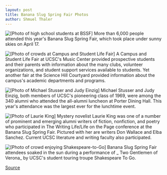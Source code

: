```yaml
---
layout: post
title: Banana Slug Spring Fair Photos
author: Shmuel Thaler
---
```


![\[Photo of high school students at BSSF\]][1] More than 6,000 people attended this year's Banana Slug Spring Fair, which took place under sunny skies on April 17.

![\[Photo of crowds at Campus and Student Life Fair\]][2] A Campus and Student Life Fair at UCSC's Music Center provided prospective students and their parents with information about the many clubs, volunteer organizations, and student support services available to students. Yet another fair at the Science Hill Courtyard provided information about the campus's academic departments and programs.

![\[Photo of Michael Stusser and Judy Einzig\]][3] Michael Stusser and Judy Einzig, both members of UCSC's pioneering class of 1969, were among the 340 alumni who attended the all-alumni luncheon at Porter Dining Hall. This year's attendance was the largest ever for the lunchtime event.

![\[Photo of Laurie King\]][4] Mystery novelist Laurie King was one of a number of prominent and emerging alumni writers  of fiction, nonfiction, and poetry who participated in The Writing Life/Life on the Page conference at the Banana Slug Spring Fair. Pictured with her are writers Don Wallace and Elba Sanchez. Current UCSC literature and writing faculty also participated.

![\[Photo of crowd enjoying Shakespeare-to-Go\]][5] Banana Slug Spring Fair attendees soaked in the sun during a performance of _ Two Gentlemen of Verona_ by UCSC's student touring troupe Shakespeare To Go.

[1]: http://www1.ucsc.edu/oncampus/currents/98-99/art/bssf1.99-04-26.jpg
[2]: http://www1.ucsc.edu/oncampus/currents/98-99/art/bssf2.99-04-26.jpg
[3]: http://www1.ucsc.edu/oncampus/currents/98-99/art/bssf3.99-04-26.jpg
[4]: http://www1.ucsc.edu/oncampus/currents/98-99/art/bssf4.99-04-26.jpg
[5]: http://www1.ucsc.edu/oncampus/currents/98-99/art/bssf5.99-04-26.jpg

[Source](http://www1.ucsc.edu/oncampus/currents/98-99/04-26/bssf1.htm "Permalink to Banana Slug Spring Fair photos; 04-26-99")
